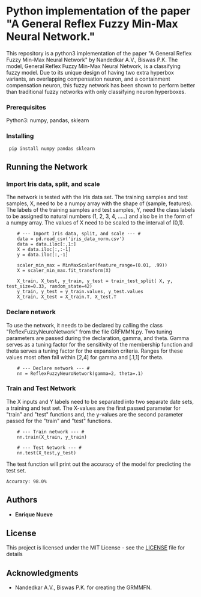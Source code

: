 # Python implementation of the paper "A General Reflex Fuzzy Min-Max Neural Network."
This repository is a python3 implementation of the paper "A General Reflex Fuzzy Min-Max Neural Network" 
by Nandedkar A.V., Biswas P.K. The model, General Reflex Fuzzy Min-Max Neural Network, is a classifying fuzzy
model. Due to its unique design of having two extra hyperbox variants, an overlapping compensation neuron, and a containment compensation neuron, this fuzzy network has been shown to perform better than traditional fuzzy networks with only classifying neuron hyperboxes. 


### Prerequisites
Python3: numpy, pandas, sklearn

### Installing
```
 pip install numpy pandas sklearn
```

## Running the Network

### Import Iris data, split, and scale

The network is tested with the Iris data set. The training samples and test samples, X, need to be a numpy array with the shape of (sample, features). The labels of the training samples and test samples, Y, need the class labels to be assigned to natural numbers (1, 2, 3, 4, .....) and also be in the form of a numpy array. The values of X need to be scaled to the interval of (0,1).

```
    # --- Import Iris data, split, and scale --- #
    data = pd.read_csv('iris_data_norm.csv')
    data = data.iloc[:,1:]
    X = data.iloc[:,:-1]
    y = data.iloc[:,-1]

    scaler_min_max = MinMaxScaler(feature_range=(0.01, .99))
    X = scaler_min_max.fit_transform(X)

    X_train, X_test, y_train, y_test = train_test_split( X, y, test_size=0.33, random_state=42)
    y_train, y_test = y_train.values, y_test.values
    X_train, X_test = X_train.T, X_test.T  
```

### Declare network
To use the network, it needs to be declared by calling the class "ReflexFuzzyNeuroNetwork" from the file GRFMMN.py. Two tuning parameters are passed during the declaration, gamma, and theta. Gamma serves as a tuning factor for the sensitivity of the membership function and theta serves a tuning factor for the expansion criteria. Ranges for these values most often fall within [2,4] for gamma and [.1,1] for theta.

```
    # --- Declare network --- #
    nn = ReflexFuzzyNeuroNetwork(gamma=2, theta=.1)
```

### Train and Test Network
The X inputs and Y labels need to be separated into two separate date sets, a training and test set. The X-values
are the first passed parameter for "train" and "test" functions and, the y-values are the second parameter passed for the 
"train" and "test" functions. 

```
    # --- Train network --- #
    nn.train(X_train, y_train)

    # --- Test Network --- #
    nn.test(X_test,y_test)
```

The test function will print out the accuracy of the model for predicting the test set.
```
Accuracy: 98.0% 
```


## Authors

* **Enrique Nueve** 

## License

This project is licensed under the MIT License - see the [LICENSE](LICENSE) file for details

## Acknowledgments
* Nandedkar A.V., Biswas P.K. for creating the GRMMFN.
